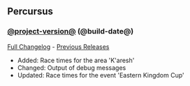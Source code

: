 ## Percursus
### [@project-version@](https://github.com/wow-addon-dev/Percursus/tree/@project-version@) (@build-date@)
[Full Changelog](@full-changelog@) - [Previous Releases](https://github.com/wow-addon-dev/Percursus/releases)

- Added: Race times for the area 'K'aresh'
- Changed: Output of debug messages
- Updated: Race times for the event 'Eastern Kingdom Cup'
